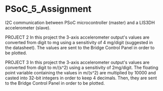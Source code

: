 # PSoC_5_Assignment

I2C communication between PSoC microcontroller (master) and a LIS3DH accelerometer (slave).

PROJECT 2
In this project the 3-axis accelerometer output's values are converted from digit to mg using a sensitivity
of 4 mg/digit (suggested in the datasheet).
The values are sent to the Bridge Control Panel in order to be plotted. 

PROJECT 3
In this project the 3-axis accelerometer output's values are converted from digit to m/(s^2) using a sensitivity of 2mg/digit.
The floating point variable containing the values in m/(s^2) are multiplied by 10000 and casted into 32-bit integers 
in order to keep 4 decimals. Then, they are sent to the Bridge Control Panel in order to be plotted.





